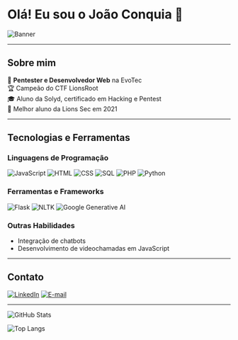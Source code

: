 # Olá! Eu sou o João Conquia 👋

![Banner](https://github.com/joaoconquia/joaoconquia/blob/main/banner.png) <!-- Substitua pelo URL da sua imagem -->

---

## Sobre mim

🎯 **Pentester e Desenvolvedor Web** na EvoTec  
🏆 Campeão do CTF LionsRoot  
🎓 Aluno da Solyd, certificado em Hacking e Pentest  
🏅 Melhor aluno da Lions Sec em 2021  

---

## Tecnologias e Ferramentas

### Linguagens de Programação
![JavaScript](https://img.shields.io/badge/-JavaScript-F7DF1E?logo=javascript&logoColor=black&style=flat-square)
![HTML](https://img.shields.io/badge/-HTML-E34F26?logo=html5&logoColor=white&style=flat-square)
![CSS](https://img.shields.io/badge/-CSS-1572B6?logo=css3&logoColor=white&style=flat-square)
![SQL](https://img.shields.io/badge/-SQL-4479A1?logo=postgresql&logoColor=white&style=flat-square)
![PHP](https://img.shields.io/badge/-PHP-777BB4?logo=php&logoColor=white&style=flat-square)
![Python](https://img.shields.io/badge/-Python-3776AB?logo=python&logoColor=white&style=flat-square)

### Ferramentas e Frameworks
![Flask](https://img.shields.io/badge/-Flask-000000?logo=flask&logoColor=white&style=flat-square)
![NLTK](https://img.shields.io/badge/-NLTK-0277BD?logo=nltk&logoColor=white&style=flat-square)
![Google Generative AI](https://img.shields.io/badge/-Google%20Generative%20AI-4285F4?logo=google&logoColor=white&style=flat-square)

### Outras Habilidades
- Integração de chatbots
- Desenvolvimento de videochamadas em JavaScript

---

## Contato

[![LinkedIn](https://img.shields.io/badge/-LinkedIn-0077B5?logo=linkedin&logoColor=white&style=flat-square)](https://www.linkedin.com/in/joão-conquia-6a7507239)
[![E-mail](https://img.shields.io/badge/-Email-D14836?logo=gmail&logoColor=white&style=flat-square)](mailto:joaomanuelconquia@gmail.com)

---

![GitHub Stats](https://github-readme-stats.vercel.app/api?username=joaoconquia&show_icons=true&theme=radical)

![Top Langs](https://github-readme-stats.vercel.app/api/top-langs/?username=joaoconquia&layout=compact&theme=radical)
